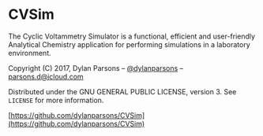 # CVSim
The Cyclic Voltammetry Simulator is a functional, efficient and user-friendly Analytical Chemistry application for performing simulations in a laboratory environment. 

Copyright (C) 2017, Dylan Parsons – [@dylanparsons](https://github.com/dylanparsons) – parsons.d@icloud.com

Distributed under the  GNU GENERAL PUBLIC LICENSE, version 3. See ``LICENSE`` for more information.

[https://github.com/dylanparsons/CVSim](https://github.com/dylanparsons/CVSim)
